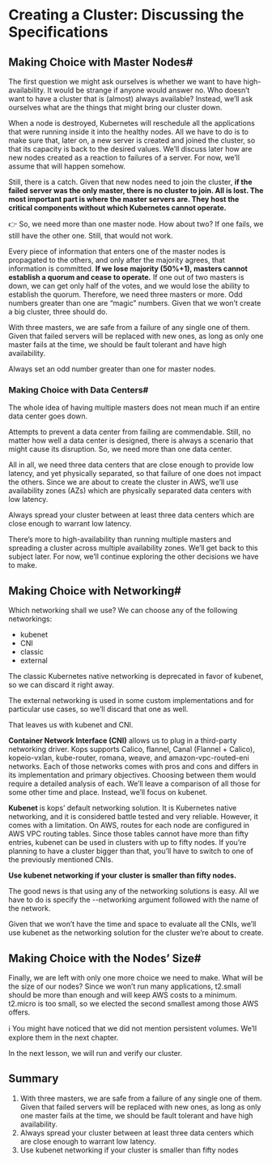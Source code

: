 # Creating a Cluster: Discussing the Specifications

## Making Choice with Master Nodes#
The first question we might ask ourselves is whether we want to have high-availability. It would be strange if anyone would answer no. Who doesn’t want to have a cluster that is (almost) always available? Instead, we’ll ask ourselves what are the things that might bring our cluster down.

When a node is destroyed, Kubernetes will reschedule all the applications that were running inside it into the healthy nodes. All we have to do is to make sure that, later on, a new server is created and joined the cluster, so that its capacity is back to the desired values. We’ll discuss later how are new nodes created as a reaction to failures of a server. For now, we’ll assume that will happen somehow.

Still, there is a catch. Given that new nodes need to join the cluster, **if the failed server was the only master, there is no cluster to join. All is lost. The most important part is where the master servers are. They host the critical components without which Kubernetes cannot operate.**

👉 So, we need more than one master node. How about two? If one fails, we still have the other one. Still, that would not work.

Every piece of information that enters one of the master nodes is propagated to the others, and only after the majority agrees, that information is committed. **If we lose majority (50%+1), masters cannot establish a quorum and cease to operate.** If one out of two masters is down, we can get only half of the votes, and we would lose the ability to establish the quorum. Therefore, we need three masters or more. Odd numbers greater than one are “magic” numbers. Given that we won’t create a big cluster, three should do.

With three masters, we are safe from a failure of any single one of them. Given that failed servers will be replaced with new ones, as long as only one master fails at the time, we should be fault tolerant and have high availability.

Always set an odd number greater than one for master nodes.

### Making Choice with Data Centers#
The whole idea of having multiple masters does not mean much if an entire data center goes down.

Attempts to prevent a data center from failing are commendable. Still, no matter how well a data center is designed, there is always a scenario that might cause its disruption. So, we need more than one data center. 

All in all, we need three data centers that are close enough to provide low latency, and yet physically separated, so that failure of one does not impact the others. Since we are about to create the cluster in AWS, we’ll use availability zones (AZs) which are physically separated data centers with low latency.

Always spread your cluster between at least three data centers which are close enough to warrant low latency.

There’s more to high-availability than running multiple masters and spreading a cluster across multiple availability zones. We’ll get back to this subject later. For now, we’ll continue exploring the other decisions we have to make.

## Making Choice with Networking#
Which networking shall we use? We can choose any of the following networkings:

- kubenet
- CNI
- classic
- external


The classic Kubernetes native networking is deprecated in favor of kubenet, so we can discard it right away.

The external networking is used in some custom implementations and for particular use cases, so we’ll discard that one as well.

That leaves us with kubenet and CNI.

**Container Network Interface (CNI)** allows us to plug in a third-party networking driver. Kops supports Calico, flannel, Canal (Flannel + Calico), kopeio-vxlan, kube-router, romana, weave, and amazon-vpc-routed-eni networks. Each of those networks comes with pros and cons and differs in its implementation and primary objectives. Choosing between them would require a detailed analysis of each. We’ll leave a comparison of all those for some other time and place. Instead, we’ll focus on kubenet.

**Kubenet** is kops’ default networking solution. It is Kubernetes native networking, and it is considered battle tested and very reliable. However, it comes with a limitation. On AWS, routes for each node are configured in AWS VPC routing tables. Since those tables cannot have more than fifty entries, kubenet can be used in clusters with up to fifty nodes. If you’re planning to have a cluster bigger than that, you’ll have to switch to one of the previously mentioned CNIs.

**Use kubenet networking if your cluster is smaller than fifty nodes.**

The good news is that using any of the networking solutions is easy. All we have to do is specify the --networking argument followed with the name of the network.

Given that we won’t have the time and space to evaluate all the CNIs, we’ll use kubenet as the networking solution for the cluster we’re about to create.

## Making Choice with the Nodes’ Size#
Finally, we are left with only one more choice we need to make. What will be the size of our nodes? Since we won’t run many applications, t2.small should be more than enough and will keep AWS costs to a minimum. t2.micro is too small, so we elected the second smallest among those AWS offers.

ℹ️ You might have noticed that we did not mention persistent volumes. We’ll explore them in the next chapter.

In the next lesson, we will run and verify our cluster.

## Summary
1. With three masters, we are safe from a failure of any single one of them. Given that failed servers will be replaced with new ones, as long as only one master fails at the time, we should be fault tolerant and have high availability.
2. Always spread your cluster between at least three data centers which are close enough to warrant low latency.
3. Use kubenet networking if your cluster is smaller than fifty nodes
